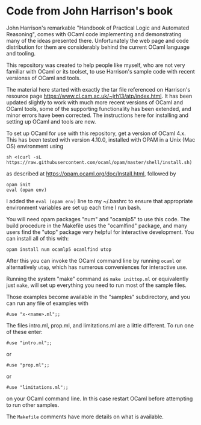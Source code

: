 # Code from John Harrison's book

John Harrison's remarkable "Handbook of Practical Logic and Automated Reasoning",
comes with OCaml code implementing and demonstrating many of the ideas presented there.
Unfortunately the web page and code distribution for them are considerably behind the
current OCaml language and tooling.

This repository was created to help people like myself, who are not very familiar with
OCaml or its toolset, to use Harrison's sample code with recent versionss of OCaml
and tools.

The material here started with exactly the tar file referenced on Harrison's resource page
https://www.cl.cam.ac.uk/~jrh13/atp/index.html.  It has been updated slightly to work with much
more recent versions of OCaml and OCaml tools, some of the supporting functionality
has been extended, and minor errors have been corrected.  The instructions here for
installing and setting up OCaml and tools are new.

To set up OCaml for use with this repository, get a version of OCaml 4.x.  This has
been tested with version 4.10.0, installed with OPAM in a Unix (Mac OS) environment using

```
sh <(curl -sL https://raw.githubusercontent.com/ocaml/opam/master/shell/install.sh)
```

as described at https://opam.ocaml.org/doc/Install.html, followed by

```
opam init
eval (opam env)
```

I added the ```eval (opam env)``` line to my ~/.bashrc to ensure that appropriate
environment variables are set up each time I run bash.

You will need opam packages "num" and "ocamlp5" to use this code.
The build procedure in the Makefile uses the "ocamlfind" package,
and many users find the "utop" package very helpful for interactive
development.  You can install all of this with:

```
opam install num ocamlp5 ocamlfind utop
```

After this you can invoke the OCaml command line by running ```ocaml``` or
alternatively ```utop```, which has numerous conveniences for interactive use.

Running the system "make" command as ```make inittop.ml``` or equivalently just ```make```,
will set up everything you need to run most of the sample files.

Those examples become available in the "samples" subdirectory,
and you can run any file of examples with 

```
#use "x-<name>.ml";;
```

The files intro.ml, prop.ml, and limitations.ml are a little different.  To run one of these enter:

```
#use "intro.ml";;
```
or
```
#use "prop.ml";;
```
or
```
#use "limitations.ml";;
```

on your OCaml command line.  In this case restart OCaml before attempting to run other samples.


The ```Makefile``` comments have more details on what is available.
